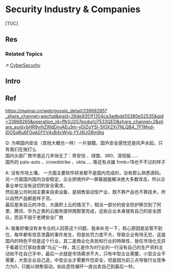 # Security Industry & Companies

[TOC]



## Res
### Related Topics
↗ [CyberSecurity](../../../CyberSecurity/CyberSecurity.md)



## Intro



## Ref
[👍 飞塔（Fortinet）在网络安全行业的地位到底如何？其在国内主要的竞争对手和客户都是哪些厂商呢？ - 史中的回答 - 知乎]: https://www.zhihu.com/question/268665406/answer/341251341

https://maimai.cn/web/gossip_detail/33968265?_share_channel=wechat&egid=26de9351f1354ca3adbde55380e52535&gid=33968265&operation_id=ffkVJ2G7eodurU7533QED&share_channel=2&share_euid=bHR9yihZWdDnyAEu3m-yDiZgYSl-5IOX2Xj7NLQB4_7F1Myd-jDO5qRu6F0qA01YV4vB4riWyb-fYJ6UGRm9jg

Q:
为嘛国内安全（其他大概也一样）一片狼籍，国外安全感觉还是风声水起，只有我们在挨打么  
国内头部厂商市值近几年快无了：奇安信 、绿盟、360、深信服……  
国外的 palo-auto 、crowdstrike 、okta……等还有点雄
1rmb=1$也干不过的样子

A:
没有市场土壤。
一方面主要软件研发都不是国内完成的，没有那么熟悉源码。 
另一方面国内国内治安稳定，企业把境外IP一屏蔽就能解决绝大多数攻击，所以企事业单位没有迫切的安全需求。  
然后是公司利润主要来自卖设备，是销售驱动型产业，既不靠产品也不靠技术，所以自然产品都是样子货。  
最后是来自云的冲击，大面积上云的情况下，相当一部分的安全防护移交到了阿里、腾讯、华为之类的云服务提供商那里完成，这些企业本身就有自己的安全团队，而且不弱于老牌安全厂商

A:
我看好像没有本专业的人回答这个问题，我来补充一下，核心原因是监管不到位，每年都有信息泄露的事件发生，但是处罚力度不大，导致企业有恃无恐，这是国内的特色不但是这个行业，其二是商业化失败和行业的特殊性，放任市场化无异于看着它打家劫舍跟“乌云”一样，其三是作为it行业的一行没有自己的生产资料主动权不在自己手中，最后一点就是市场需求不大，只有中型企业需要，小型企业不需要，大型企业自己造，中型企业才需要外包安全，但是因为前三点导致行业竞争力为0，只能以销售驱动，如此恶性循环一直出卖自己到最后一秒。